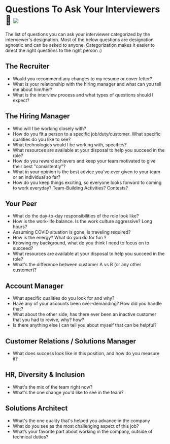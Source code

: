 # Questions To Ask Your Interviewers :chicken: <img src="https://poa5qzspd7.execute-api.us-east-1.amazonaws.com/live/hypercounterimage/8f27d4a61b7c44f58658e41dd7d8597a/counter.png" />
The list of questions you can ask your interviewer categorized by the interviewer's designation. Most of the below questions are designation agnostic and can be asked to anyone. Categorization makes it easier to direct the right questions to the right person :)

## The Recruiter
* Would you recommend any changes to my resume or cover letter?
* What is your relationship with the hiring manager and what can you tell me about him/her?
* What is the interview process and what types of questions should I expect?

## The Hiring Manager
* Who will I be working closely with?
* How do you fit a person to a specific job/duty/customer. What specific qualities do you like to see?
* What technologies would I be working with, specifics?
* What resources are available at your disposal to help you succeed in the role?
* How do you reward achievers and keep your team motivated to give their best "consistently"?
* What in your opinion is the best advice you've ever given to your team or an individual so far?
* How do you keep things exciting, so everyone looks forward to coming to work everyday? Team-Building Activities? Contests?

## Your Peer
* What do the day-to-day responsibilities of the role look like?
* How is the work-life balance. Is the work culture aggressive? Long hours?
* Assuming COVID situation is gone, is traveling required?
* How is the energy? What do you do for fun ?
* Knowing my background, what do you think I need to focus on to succeed?
* What resources are available at your disposal to help you succeed in the role?
* What's the difference between customer A vs B (or any other customer)?

## Account Manager
* What specific qualities do you look for and why?
* Have any of your accounts been over-demanding? How did you handle that?
* What about the other side, has there ever been an inactive customer that you had to revive, why? how?
* Is there anything else I can tell you about myself that can be helpful?

## Customer Relations / Solutions Manager
* What does success look like in this position, and how do you measure it?

## HR, Diversity & Inclusion
* What's the mix of the team right now?
* What's the one change you'd like to see in the team?

## Solutions Architect
* What's the one quality that's helped you advance in the company
* What do you see as the most challenging aspect of this job?
* What’s your favorite part about working in the company, outside of technical duties?
